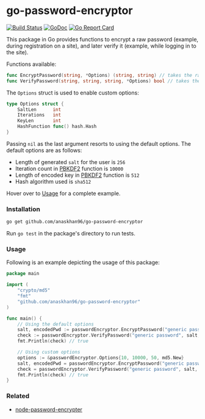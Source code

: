 # go-password-encryptor
[![Build Status](https://travis-ci.org/anaskhan96/go-password-encryptor.svg?branch=master)](https://travis-ci.org/anaskhan96/go-password-encryptor)
[![GoDoc](https://godoc.org/github.com/anaskhan96/go-password-encryptor?status.svg)](https://godoc.org/github.com/anaskhan96/go-password-encryptor)
[![Go Report Card](https://goreportcard.com/badge/github.com/anaskhan96/go-password-encryptor)](https://goreportcard.com/report/github.com/anaskhan96/go-password-encryptor)

This package in Go provides functions to encrypt a raw password (example, during registration on a site), and later verify it (example, while logging in to the site).

Functions available:
```go
func EncryptPassword(string, *Options) (string, string) // takes the raw password along with options, returns generated salt and hex encoded encrypted password
func VerifyPassword(string, string, string, *Options) bool // takes the raw password, the generated salt, and encoded password with options, and returns true or false
```

The `Options` struct is used to enable custom options:
```go
type Options struct {
	SaltLen      int
	Iterations   int
	KeyLen       int
	HashFunction func() hash.Hash
}
```
Passing `nil` as the last argument resorts to using the default options. The default options are as follows:
* Length of generated `salt` for the user is `256`
* Iteration count in [PBKDF2](https://en.wikipedia.org/wiki/PBKDF2) function is `10000`
* Length of encoded key in [PBKDF2](https://en.wikipedia.org/wiki/PBKDF2) function is `512`
* Hash algorithm used is `sha512`

Hover over to [Usage](#usage) for a complete example.

### Installation

```bash
go get github.com/anaskhan96/go-password-encryptor
```

Run `go test` in the package's directory to run tests.

### Usage

Following is an example depicting the usage of this package:

```go
package main

import (
	"crypto/md5"
	"fmt"
	"github.com/anaskhan96/go-password-encryptor"
)

func main() {
	// Using the default options
	salt, encodedPwd := passwordEncryptor.EncryptPassword("generic password", nil)
	check := passwordEncryptor.VerifyPassword("generic password", salt, encodedPwd, nil)
	fmt.Println(check) // true

	// Using custom options
	options := &passwordEncryptor.Options{10, 10000, 50, md5.New}
	salt, encodedPwd = passwordEncryptor.EncryptPassword("generic password", options)
	check = passwordEncryptor.VerifyPassword("generic password", salt, encodedPwd, options)
	fmt.Println(check) // true
}

```

### Related
* [node-password-encrypter](https://github.com/giovanniRodighiero/node-password-encrypter)
